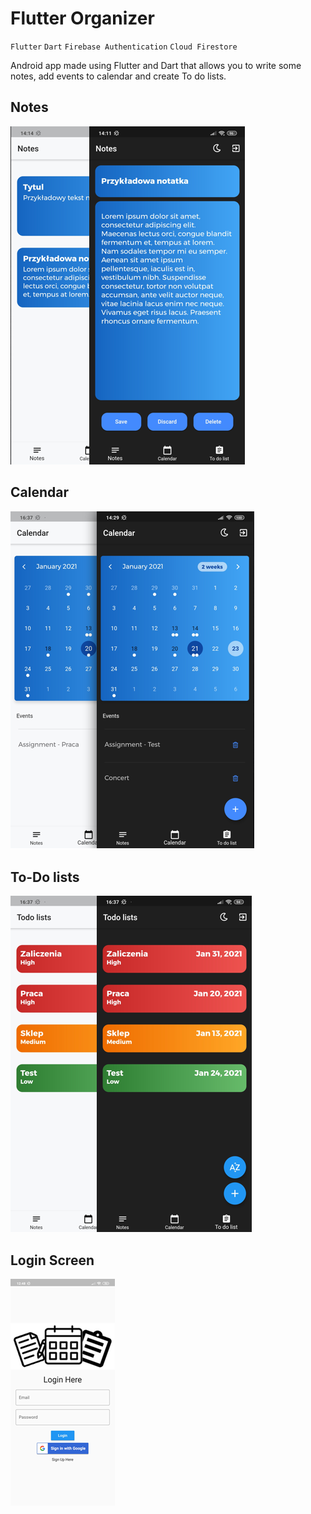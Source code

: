 
# Flutter Organizer

`Flutter` `Dart` `Firebase Authentication` `Cloud Firestore`

Android app made using Flutter and Dart that allows you to write some notes, add events to calendar and create To do lists.

##                                                           Notes
![Alt text](Screenshots/notes.png "Notes")


##                                                           Calendar
![Alt text](Screenshots/calendar.png "Calendar")


##                                                           To-Do lists
![Alt text](Screenshots/todo.png "ToDo")


##                                                           Login Screen
![Alt text](Screenshots/login.png "Login Screen")
